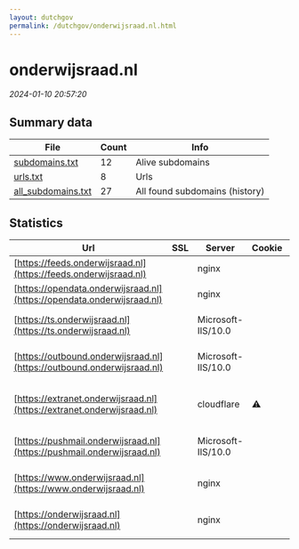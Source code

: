 ```yaml
---
layout: dutchgov
permalink: /dutchgov/onderwijsraad.nl.html
---
```



# onderwijsraad.nl
*2024-01-10 20:57:20*
## Summary data


| File       | Count | Info |
|------------|-------|------|
|[subdomains.txt](/data/onderwijsraad.nl/subdomains.txt)|12|Alive subdomains|
|[urls.txt](/data/onderwijsraad.nl/urls.txt)|8|Urls|
|[all_subdomains.txt](/data/onderwijsraad.nl/all_subdomains.txt)|27|All found subdomains (history)|


## Statistics


| Url | SSL | Server | Cookie | HSTS | CSP | XFO | XXP | RP | Tech |Title |
|------------|-------|------|------|------|------|------|------|------|------|------|
|[https://feeds.onderwijsraad.nl](https://feeds.onderwijsraad.nl)| |nginx| |:white_check_mark: | | :white_check_mark: | :white_check_mark: | :white_check_mark: |HSTS Nginx||
|[https://opendata.onderwijsraad.nl](https://opendata.onderwijsraad.nl)| |nginx| |:white_check_mark: | | :white_check_mark: | :white_check_mark: | :white_check_mark: |HSTS Nginx||
|[https://ts.onderwijsraad.nl](https://ts.onderwijsraad.nl)| |Microsoft-IIS/10.0| | | | | | :white_check_mark: |IIS:10.0 Windows Server||
|[https://outbound.onderwijsraad.nl](https://outbound.onderwijsraad.nl)| |Microsoft-IIS/10.0| | | | | | :white_check_mark: |IIS:10.0 Windows Server||
|[https://extranet.onderwijsraad.nl](https://extranet.onderwijsraad.nl)| |cloudflare|:warning: | | | :white_check_mark: | | :white_check_mark: |Cloudflare HTTP/3 Kinsta WordPress||
|[https://pushmail.onderwijsraad.nl](https://pushmail.onderwijsraad.nl)| |Microsoft-IIS/10.0| | | | :white_check_mark: | | :white_check_mark: |IIS:10.0 Windows Server||
|[https://www.onderwijsraad.nl](https://www.onderwijsraad.nl)| |nginx| |:white_check_mark: |:warning: | :white_check_mark: | :white_check_mark: | :white_check_mark: |Bloomreach HSTS Nginx|Home | Onderwijs...|
|[https://onderwijsraad.nl](https://onderwijsraad.nl)| |nginx| |:white_check_mark: |:warning: | :white_check_mark: | :white_check_mark: | :white_check_mark: |HSTS Nginx|301 Moved Perman...|